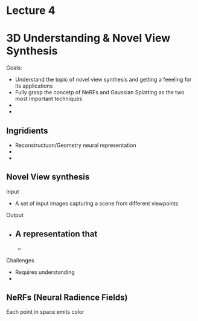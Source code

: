 # Lecture 4

# 3D Understanding & Novel View Synthesis

Goals:

- Understand the topic of novel view synthesis and getting a feeeling for its applications
- Fully grasp the concetp of NeRFs and Gaussian Splatting as the two most important techniques
- 
- 


## Ingridients
- Reconstructuon/Geometry
    neural representation
-
-


## Novel View synthesis

Input 
- A set of input images capturing a scene from different viewpoints

Output
- A representation that
    -
    -

Challenges
- Requires understanding 
-

## NeRFs (Neural Radience Fields)

Each point in space emits color